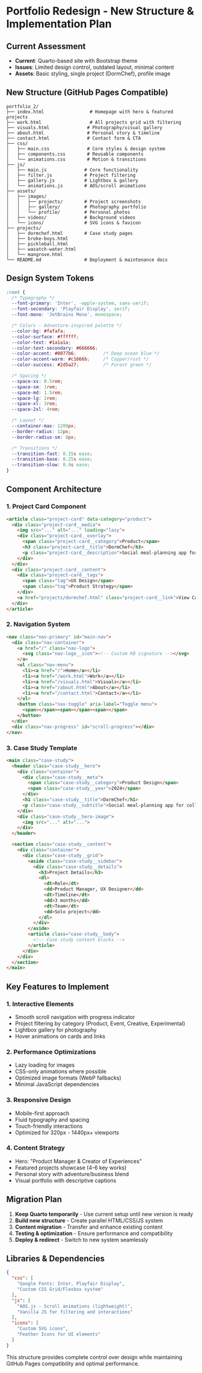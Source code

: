 # Portfolio Redesign - New Structure & Implementation Plan

## Current Assessment
- **Current**: Quarto-based site with Bootstrap theme
- **Issues**: Limited design control, outdated layout, minimal content
- **Assets**: Basic styling, single project (DormChef), profile image

## New Structure (GitHub Pages Compatible)

```
portfolio_2/
├── index.html                 # Homepage with hero & featured projects
├── work.html                  # All projects grid with filtering
├── visuals.html              # Photography/visual gallery
├── about.html                # Personal story & timeline
├── contact.html              # Contact form & CTA
├── css/
│   ├── main.css              # Core styles & design system
│   ├── components.css        # Reusable components
│   └── animations.css        # Motion & transitions
├── js/
│   ├── main.js              # Core functionality
│   ├── filter.js            # Project filtering
│   ├── gallery.js           # Lightbox & gallery
│   └── animations.js        # AOS/scroll animations
├── assets/
│   ├── images/
│   │   ├── projects/        # Project screenshots
│   │   ├── gallery/         # Photography portfolio
│   │   └── profile/         # Personal photos
│   ├── videos/              # Background videos
│   └── icons/               # SVG icons & favicon
├── projects/
│   ├── dormchef.html        # Case study pages
│   ├── broke-boys.html
│   ├── pickleball.html
│   ├── wasatch-water.html
│   └── mangrove.html
└── README.md                # Deployment & maintenance docs
```

## Design System Tokens

```css
:root {
  /* Typography */
  --font-primary: 'Inter', -apple-system, sans-serif;
  --font-secondary: 'Playfair Display', serif;
  --font-mono: 'JetBrains Mono', monospace;

  /* Colors - Adventure-inspired palette */
  --color-bg: #fafafa;
  --color-surface: #ffffff;
  --color-text: #1a1a1a;
  --color-text-secondary: #666666;
  --color-accent: #0077b6;          /* Deep ocean blue */
  --color-accent-warm: #c1666b;     /* Copper/rust */
  --color-success: #2d5a27;         /* Forest green */

  /* Spacing */
  --space-xs: 0.5rem;
  --space-sm: 1rem;
  --space-md: 1.5rem;
  --space-lg: 2rem;
  --space-xl: 3rem;
  --space-2xl: 4rem;

  /* Layout */
  --container-max: 1200px;
  --border-radius: 12px;
  --border-radius-sm: 8px;

  /* Transitions */
  --transition-fast: 0.15s ease;
  --transition-base: 0.25s ease;
  --transition-slow: 0.4s ease;
}
```

## Component Architecture

### 1. Project Card Component
```html
<article class="project-card" data-category="product">
  <div class="project-card__media">
    <img src="..." alt="..." loading="lazy">
    <div class="project-card__overlay">
      <span class="project-card__category">Product</span>
      <h3 class="project-card__title">DormChef</h3>
      <p class="project-card__description">Social meal-planning app for college students</p>
    </div>
  </div>
  <div class="project-card__content">
    <div class="project-card__tags">
      <span class="tag">UX Design</span>
      <span class="tag">Product Strategy</span>
    </div>
    <a href="projects/dormchef.html" class="project-card__link">View Case Study</a>
  </div>
</article>
```

### 2. Navigation System
```html
<nav class="nav-primary" id="main-nav">
  <div class="nav-container">
    <a href="/" class="nav-logo">
      <svg class="nav-logo__icon"><!-- Custom KB signature --></svg>
    </a>
    <ul class="nav-menu">
      <li><a href="/">Home</a></li>
      <li><a href="/work.html">Work</a></li>
      <li><a href="/visuals.html">Visuals</a></li>
      <li><a href="/about.html">About</a></li>
      <li><a href="/contact.html">Contact</a></li>
    </ul>
    <button class="nav-toggle" aria-label="Toggle menu">
      <span></span><span></span><span></span>
    </button>
  </div>
  <div class="nav-progress" id="scroll-progress"></div>
</nav>
```

### 3. Case Study Template
```html
<main class="case-study">
  <header class="case-study__hero">
    <div class="container">
      <div class="case-study__meta">
        <span class="case-study__category">Product Design</span>
        <span class="case-study__year">2024</span>
      </div>
      <h1 class="case-study__title">DormChef</h1>
      <p class="case-study__subtitle">Social meal-planning app for college students</p>
    </div>
    <div class="case-study__hero-image">
      <img src="..." alt="...">
    </div>
  </header>

  <section class="case-study__content">
    <div class="container">
      <div class="case-study__grid">
        <aside class="case-study__sidebar">
          <div class="case-study__details">
            <h3>Project Details</h3>
            <dl>
              <dt>Role</dt>
              <dd>Product Manager, UX Designer</dd>
              <dt>Timeline</dt>
              <dd>3 months</dd>
              <dt>Team</dt>
              <dd>Solo project</dd>
            </dl>
          </div>
        </aside>
        <article class="case-study__body">
          <!-- Case study content blocks -->
        </article>
      </div>
    </div>
  </section>
</main>
```

## Key Features to Implement

### 1. **Interactive Elements**
- Smooth scroll navigation with progress indicator
- Project filtering by category (Product, Event, Creative, Experimental)
- Lightbox gallery for photography
- Hover animations on cards and links

### 2. **Performance Optimizations**
- Lazy loading for images
- CSS-only animations where possible
- Optimized image formats (WebP fallbacks)
- Minimal JavaScript dependencies

### 3. **Responsive Design**
- Mobile-first approach
- Fluid typography and spacing
- Touch-friendly interactions
- Optimized for 320px - 1440px+ viewports

### 4. **Content Strategy**
- Hero: "Product Manager & Creator of Experiences"
- Featured projects showcase (4-6 key works)
- Personal story with adventure/business blend
- Visual portfolio with descriptive captions

## Migration Plan

1. **Keep Quarto temporarily** - Use current setup until new version is ready
2. **Build new structure** - Create parallel HTML/CSS/JS system
3. **Content migration** - Transfer and enhance existing content
4. **Testing & optimization** - Ensure performance and compatibility
5. **Deploy & redirect** - Switch to new system seamlessly

## Libraries & Dependencies

```json
{
  "css": [
    "Google Fonts: Inter, Playfair Display",
    "Custom CSS Grid/Flexbox system"
  ],
  "js": [
    "AOS.js - Scroll animations (lightweight)",
    "Vanilla JS for filtering and interactions"
  ],
  "icons": [
    "Custom SVG icons",
    "Feather Icons for UI elements"
  ]
}
```

This structure provides complete control over design while maintaining GitHub Pages compatibility and optimal performance.